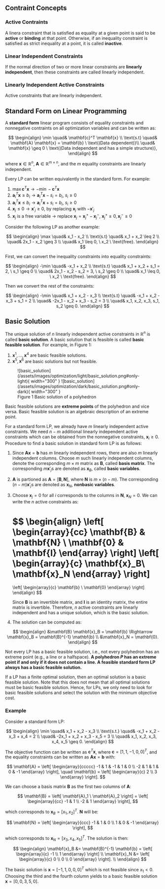 ## Contraint Concepts

### Active Contraints

A linera constraint that is satisfied as equality at a given point is said to be **active** or **binding** at that point. Otherwise, if an inequality constraint is satisfied as strict inequality at a point,
it is called **inactive**.

### Linear Independent Constraints

If the normal direction of two or more linear constraints are **linearly independent**, then these constraints are called linearly independent.

### Linearly Independent Active Constraints

Active constraints that are linearly independent.

## Standard Form on Linear Programming

A **standard form** linear program consists of equality constraints and nonnegative contraints on all optimization variables and can be written as:

$$
\begin{align}
\min \quad& \mathbf{c}^T \mathbf{x} \\
\text{s.t} \quad& \mathbf{A} \mathbf{x} = \mathbf{b} \ \text{(Data dependent)}\\
\quad& \mathbf{x} \geq 0 \ \text{(Data independent and has a simple structure)},
\end{align}
$$

where $\mathbf{x} \in \mathbb{R}^n$, $\mathbf{A} \in \mathbb{R}^{m \times n}$, and the $m$ equality constraints are linearly independent.

Every LP can be written equivalently in the standard form. For example:

1. $\max \mathbf{c}^T \mathbf{x} \longrightarrow -\min -\mathbf{c}^T \mathbf{x}$
2. $\mathbf{a}^T_i \mathbf{x} \geq b_i \longrightarrow \mathbf{a}^T_i \mathbf{x} - s_i = b_i, \ s_i \geq 0$
3. $\mathbf{a}^T_i \mathbf{x} \leq b_i \longrightarrow \mathbf{a}^T_i \mathbf{x} + s_i = b_i, \ s_i \geq 0$
4. $\mathbf{x}_j \leq 0 \longrightarrow \mathbf{x}'_j \geq 0$, by replacing $\mathbf{x}_j$ with $-\mathbf{x}'_j$
5. $\mathbf{x}_j$ is a free variable $\longrightarrow$ replace $\mathbf{x}_j = \mathbf{x}^+_j - \mathbf{x}^-_j, \ \mathbf{x}^+_j \geq 0, \mathbf{x}^-_j \geq 0$

Consider the following LP as another example:

$$
\begin{align}
\max \quad& x_1 - x_2 \\
\text{s.t} \quad& x_1 + x_2 \leq 2 \\
\quad& 2x_1 - x_2 \geq 3 \\
\quad& x_1 \leq 0, \ x_2 \ \text{free}.
\end{align}
$$

First, we can convert the inequality constraints into equality constraints:

$$
\begin{align}
-\min \quad& -x_1 + x_2 \\
\text{s.t} \quad& x_1 + x_2 + s_1 = 2, \ s_1 \geq 0 \\
\quad& 2x_1 - x_2 - s_2 = 3, \ s_2 \geq 0 \\
\quad& x_1 \leq 0, \ x_2 \ \text{free}.
\end{align}
$$

Then we convert the rest of the constraints:

$$
\begin{align}
-\min \quad& x_1 + x_2 - x_3 \\
\text{s.t} \quad& -x_1 + x_2 - x_3 + s_1 = 2 \\
\quad& -2x_1 - x_2  + x_3 - s_2 = 3 \\
\quad& x_1, x_2, x_3, s_1, s_2 \geq 0.
\end{align}
$$


## Basic Solution

The unique solution of $n$ linearly independent active constraints in $\mathbb{R}^n$ is called **basic solution**. A basic solution that is feasible is called **basic feasible solution**. For example, in Figure 1:

1. $\mathbf{x}^1, \ldots, \mathbf{x}^4$ are basic feasible solutions.
2. $\mathbf{x}^5, \mathbf{x}^6$ are basic solutions but not feasible.

<figure markdown>
  ![basic_solution](/assets/images/optimization/light/basic_solution.png#only-light){ width="300" }
  ![basic_solution](/assets/images/optimization/dark/basic_solution.png#only-dark){ width="300" }
  <figcaption>Figure 1 Basic solution of a polyhedron</figcaption>
</figure>


Basic feasible solutions are **extreme points** of the polyhedron and vice versa. Basic feasible solution is an algebraic description of an extreme point.

For a standard form LP, we already have $m$ linearly independent active constraints. We need $n - m$ additional linearly independent active constraints which can be obtained from the nonnegative constraints, $\mathbf{x}_i \geq 0$. Procedure to find a basic solution in standard form LP is as follows:

1. Since $\mathbf{A} \mathbf{x} = \mathbf{b}$ has $m$ linearly independent rows, there are also $m$ linearly independent columns. Choose $m$ such linearly independent columns, denote the 
    corresponding $m \times m$ matrix as $\mathbf{B}$, called **basis matrix**. The corresponding $m \mathbf{x}'_j$s are denoted as $\mathbf{x}_B$, called **basic variables**. 

2. $\mathbf{A}$ is partioned as $\mathbf{A} = \left[\mathbf{B}, \mathbf{N} \right]$, where $\mathbf{N}$ is $m \times (n - m)$. The corresponding $(n - m) \mathbf{x}'_j$s are denoted as $\mathbf{x}_N$, **nonbasic variables**.
3. Choose $\mathbf{x}_j = 0$ for all $i$ corresponds to the columns in $\mathbf{N}$, $\mathbf{x}_N = 0$. We can write the $n$ active constraints as:

    $$
    \begin{align}
    \left[
    \begin{array}{cc}
    \mathbf{B} & \mathbf{N} \\ 
    \mathbf{0} & \mathbf{I}
    \end{array}
    \right]
    \left[
    \begin{array}{c}
    \mathbf{x}_B\\ 
    \mathbf{x}_N
    \end{array}
    \right]
    =
    \left[
    \begin{array}{c}
    \mathbf{b} \\
    \mathbf{0}
    \end{array}
    \right]
    \end{align}
    $$

    Since $\mathbf{B}$ is an invertible matrix, and $\mathbf{I}$ is an identity matrix, the entire matrix is invertible. Therefore, $n$ active constraints are linearly independent and has a unique solution, which is the basic solution. 

4. The solution can be computed as:

$$
\begin{align}
&\mathbf{B} \mathbf{x}_B = \mathbf{b} \Rightarrow \mathbf{x}_B = \mathbf{B}^{-1} \mathbf{b} \\
&\mathbf{x}_N = \mathbf{0}.
\end{align}
$$

Not every LP has a basic feasible solution, i.e., not every polyhedron has an extreme point (e.g., a line or a halfspace). **A polyhedron $P$ has an extreme point if and only if it does not contain a line. A feasible standard form LP always has a basic feasible solution.** 

If a LP has a finite optimal solution, then an optimal solution is a basic feasible solution. Note that this does not mean that all optimal solutions must be basic feasible solution. Hence, for LPs, we only need to look for basic feasible solutions and select the solution with the minimum objective cost.


### Example

Consider a standard form LP:

$$
\begin{align}
\min \quad& x_1 + x_2 - x_3 \\
\text{s.t.} \quad& -x_1 + x_2 - x_3 + x_4 = 2 \\
\quad& -2x_1 + x_2 + x_3 - x_5 = 3 \\
\quad& x_1, x_2, x_3, x_4, x_5 \geq 0.
\end{align}
$$

The objective function can be written as $\mathbf{c}^T \mathbf{x}$, where $\mathbf{c} = \left[1, 1, -1, 0, 0 \right]^T$, and the equality constraints can be written as $\mathbf{A} \mathbf{x} = \mathbf{b}$ with:

$$
\mathbf{A} = 
\left[
\begin{array}{ccccc}
-1 & 1 & -1 & 1 & 0 \\
-2 & 1 & 1 & 0 & -1
\end{array}
\right],
\quad
\mathbf{b} = 
\left[
\begin{array}{c}
2 \\
3
\end{array}
\right].
$$

We can choose a basis matrix $\mathbf{B}$ as the first two columns of $\mathbf{A}$:

$$
\mathbf{B} = \left[ \mathbf{A}_1 \ \mathbf{A}_2 \right]
= \left[
\begin{array}{cc}
-1 & 1 \\
-2 & 1
\end{array}
\right],
$$

which corresponds to $\mathbf{x}_B = \left[ x_1, x_2 \right]^T$. $\mathbf{N}$ will be:

$$
\mathbf{N} = \left[
\begin{array}{ccc}
-1 & 1 & 0 \\
1 & 0 & -1
\end{array}
\right],
$$

which corresponds to $\mathbf{x}_N = \left[ x_3, x_4, x_5 \right]^T$. The solution is then:

$$
\begin{align}
\mathbf{x}_B &= \mathbf{B}^{-1} \mathbf{b} = 
\left[
\begin{array}{c}
-1 \\
1
\end{array}
\right] \\
\mathbf{x}_N &=
\left[
\begin{array}{c}
0 \\
0 \\
0
\end{array}
\right]. \\
\end{align}
$$

The basic solution is $\mathbf{x} = \left[-1, 1, 0, 0, 0 \right]^T$ which is not feasible since $x_1 < 0$. Choosing the third and the fourth column yields to a basic feasible solution $\mathbf{x} = \left[ 0, 0, 3, 5, 0 \right]$.
